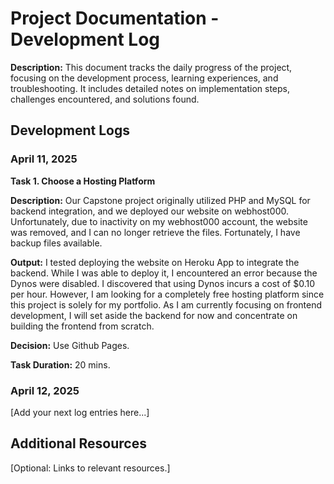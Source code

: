 # Project Documentation - Development Log

**Description:** This document tracks the daily progress of the project, focusing on the development process, learning experiences, and troubleshooting. It includes detailed notes on implementation steps, challenges encountered, and solutions found.

## Development Logs

### April 11, 2025

**Task 1. Choose a Hosting Platform**

**Description:** Our Capstone project originally utilized PHP and MySQL for backend integration, and we deployed our website on webhost000. Unfortunately, due to inactivity on my webhost000 account, the website was removed, and I can no longer retrieve the files. Fortunately, I have backup files available.

**Output:** I tested deploying the website on Heroku App to integrate the backend. While I was able to deploy it, I encountered an error because the Dynos were disabled. I discovered that using Dynos incurs a cost of $0.10 per hour. However, I am looking for a completely free hosting platform since this project is solely for my portfolio. As I am currently focusing on frontend development, I will set aside the backend for now and concentrate on building the frontend from scratch.

**Decision:** Use Github Pages.

**Task Duration:** 20 mins.

### April 12, 2025

[Add your next log entries here...]

## Additional Resources

[Optional: Links to relevant resources.]
